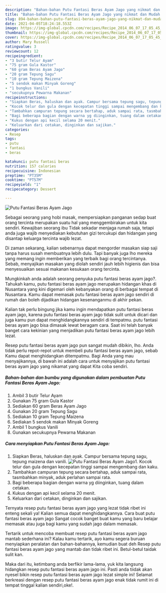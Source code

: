 ```yaml
---
description: "Bahan-bahan Putu Fantasi Beras Ayam Jago yang nikmat dan Mudah Dibuat"
title: "Bahan-bahan Putu Fantasi Beras Ayam Jago yang nikmat dan Mudah Dibuat"
slug: 894-bahan-bahan-putu-fantasi-beras-ayam-jago-yang-nikmat-dan-mudah-dibuat
date: 2021-04-05T18:24:18.553Z
image: https://img-global.cpcdn.com/recipes/Recipe_2014_06_07_17_05_45_965_21235e_original_20131007_100743/680x482cq70/putu-fantasi-beras-ayam-jago-foto-resep-utama.jpg
thumbnail: https://img-global.cpcdn.com/recipes/Recipe_2014_06_07_17_05_45_965_21235e_original_20131007_100743/680x482cq70/putu-fantasi-beras-ayam-jago-foto-resep-utama.jpg
cover: https://img-global.cpcdn.com/recipes/Recipe_2014_06_07_17_05_45_965_21235e_original_20131007_100743/680x482cq70/putu-fantasi-beras-ayam-jago-foto-resep-utama.jpg
author: Mary Russell
ratingvalue: 3
reviewcount: 12
recipeingredient:
- "3 butir Telur Ayam"
- "75 gram Gula Kastor"
- "60 gram Beras Ayam Jago"
- "20 gram Tepung Sagu"
- "10 gram Tepung Maizena"
- "5 sendok makan Minyak Goreng"
- "1 bungkus Vanili"
- "secukupnya Pewarna Makanan"
recipeinstructions:
- "Siapkan Beras, haluskan dan ayak. Campur bersama tepung sagu, tepung maizena dan vanili."
- "Kocok telur dan gula dengan kecepatan tinggi sampai mengembang dan kaku."
- "Tambahkan campuran tepung secara bertahap, aduk sampai rata, tasmbahkan minyak, aduk perlahan sampai rata."
- "Bagi beberapa bagian dengan warna yg diinginkan, tuang dalam cetakan."
- "Kukus dengan api kecil selama 20 menit."
- "Keluarkan dari cetakan, dinginkan dan sajikan."
categories:
- Resep
tags:
- putu
- fantasi
- beras

katakunci: putu fantasi beras 
nutrition: 157 calories
recipecuisine: Indonesian
preptime: "PT35M"
cooktime: "PT57M"
recipeyield: "1"
recipecategory: Dessert

---
```



![Putu Fantasi Beras Ayam Jago](https://img-global.cpcdn.com/recipes/Recipe_2014_06_07_17_05_45_965_21235e_original_20131007_100743/680x482cq70/putu-fantasi-beras-ayam-jago-foto-resep-utama.jpg)

Sebagai seorang yang hobi masak, mempersiapkan panganan sedap buat orang tercinta merupakan suatu hal yang menggembirakan untuk kita sendiri. Kewajiban seorang ibu Tidak sekadar menjaga rumah saja, tetapi anda juga wajib menyediakan kebutuhan gizi tercukupi dan hidangan yang disantap keluarga tercinta wajib lezat.

Di zaman  sekarang, kalian sebenarnya dapat mengorder masakan siap saji tanpa harus susah membuatnya lebih dulu. Tapi banyak juga lho mereka yang memang ingin memberikan yang terbaik bagi orang tercintanya. Sebab, menyajikan masakan yang diolah sendiri jauh lebih higienis dan bisa menyesuaikan sesuai makanan kesukaan orang tercinta. 



Mungkinkah anda adalah seorang penyuka putu fantasi beras ayam jago?. Tahukah kamu, putu fantasi beras ayam jago merupakan hidangan khas di Nusantara yang kini digemari oleh kebanyakan orang di berbagai tempat di Nusantara. Kamu dapat memasak putu fantasi beras ayam jago sendiri di rumah dan boleh dijadikan hidangan kesenanganmu di akhir pekan.

Kalian tak perlu bingung jika kamu ingin mendapatkan putu fantasi beras ayam jago, karena putu fantasi beras ayam jago tidak sulit untuk dicari dan juga kamu pun dapat menghidangkannya sendiri di tempatmu. putu fantasi beras ayam jago bisa dimasak lewat beragam cara. Saat ini telah banyak banget cara kekinian yang menjadikan putu fantasi beras ayam jago lebih lezat.

Resep putu fantasi beras ayam jago pun sangat mudah dibikin, lho. Anda tidak perlu repot-repot untuk membeli putu fantasi beras ayam jago, sebab Kamu dapat menghidangkan ditempatmu. Bagi Anda yang mau menyajikannya, di bawah ini adalah cara untuk menyajikan putu fantasi beras ayam jago yang nikamat yang dapat Kita coba sendiri.

<!--inarticleads1-->

##### Bahan-bahan dan bumbu yang digunakan dalam pembuatan Putu Fantasi Beras Ayam Jago:

1. Ambil 3 butir Telur Ayam
1. Gunakan 75 gram Gula Kastor
1. Sediakan 60 gram Beras Ayam Jago
1. Gunakan 20 gram Tepung Sagu
1. Sediakan 10 gram Tepung Maizena
1. Sediakan 5 sendok makan Minyak Goreng
1. Ambil 1 bungkus Vanili
1. Gunakan secukupnya Pewarna Makanan




<!--inarticleads2-->

##### Cara menyiapkan Putu Fantasi Beras Ayam Jago:

1. Siapkan Beras, haluskan dan ayak. Campur bersama tepung sagu, tepung maizena dan vanili.
<img src="https://img-global.cpcdn.com/steps/Step_2014_06_07_17_29_49_941_7d0420_original_20131007_101726/160x128cq70/putu-fantasi-beras-ayam-jago-langkah-memasak-1-foto.jpg" alt="Putu Fantasi Beras Ayam Jago">1. Kocok telur dan gula dengan kecepatan tinggi sampai mengembang dan kaku.
1. Tambahkan campuran tepung secara bertahap, aduk sampai rata, tasmbahkan minyak, aduk perlahan sampai rata.
1. Bagi beberapa bagian dengan warna yg diinginkan, tuang dalam cetakan.
1. Kukus dengan api kecil selama 20 menit.
1. Keluarkan dari cetakan, dinginkan dan sajikan.




Ternyata resep putu fantasi beras ayam jago yang lezat tidak ribet ini enteng sekali ya! Kalian semua dapat menghidangkannya. Cara buat putu fantasi beras ayam jago Sangat cocok banget buat kamu yang baru belajar memasak atau juga bagi kamu yang sudah jago dalam memasak.

Tertarik untuk mencoba membuat resep putu fantasi beras ayam jago mantab sederhana ini? Kalau kamu tertarik, ayo kamu segera buruan menyiapkan peralatan dan bahan-bahannya, kemudian buat deh Resep putu fantasi beras ayam jago yang mantab dan tidak ribet ini. Betul-betul taidak sulit kan. 

Maka dari itu, ketimbang anda berfikir lama-lama, yuk kita langsung hidangkan resep putu fantasi beras ayam jago ini. Pasti anda tiidak akan nyesel bikin resep putu fantasi beras ayam jago lezat simple ini! Selamat berkreasi dengan resep putu fantasi beras ayam jago enak tidak rumit ini di tempat tinggal kalian sendiri,oke!.

